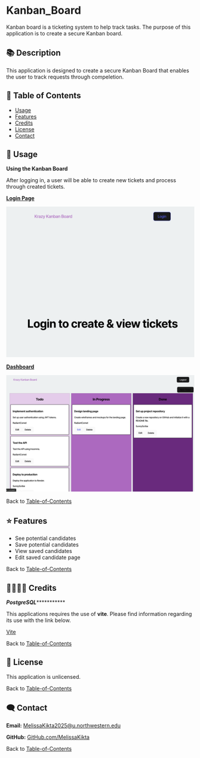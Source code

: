 # Kanban_Board
Kanban board is a ticketing system to help track tasks. The purpose of this application is to create a secure Kanban board. 


## 📚 Description
This application is designed to create a secure Kanban Board that enables the user to track requests through compeletion.    

## 🚀 Table of Contents
  * [Usage](#📝-Usage)
  * [Features](#⭐-features)
  * [Credits](#🫱🏽‍🫲🏾-credits)
  * [License](#📃-license)
  * [Contact](#🗨️-contact)

## 📝 Usage
<strong>Using the Kanban Board</strong>

After logging in, a user will be able to create new tickets and process through created tickets. 

<u><strong>Login Page</strong></u>

![Navigation](./assets/images/search.png)



<u><strong>Dashboard</strong></u>

![Portfolio](./assets/images/saved.png)


Back to [Table-of-Contents](#🚀-table-of-contents)


## ⭐ Features
  * See potential candidates
  * Save potential candidates
  * View saved candidates
  * Edit saved candidate page


Back to [Table-of-Contents](#🚀-table-of-contents)


## 🫱🏽‍🫲🏾 Credits
***********PostgreSQL**********************

This applications requires the use of <strong>vite</strong>. Please find information regarding its use with the link below.

[Vite](https://vite.dev/guide/)

Back to [Table-of-Contents](#🚀-table-of-contents)


## 📃 License
This application is unlicensed. 

Back to [Table-of-Contents](#🚀-table-of-contents)


## 🗨️ Contact

  <strong>Email:</strong> [MelissaKikta2025@u.northwestern.edu](mailto:MelissaKikta@u.northwestern.edu)
  
  <strong>GitHub:</strong> [GitHub.com/MelissaKikta](https://github.com/melissakikta)

Back to [Table-of-Contents](#🚀-table-of-contents)

